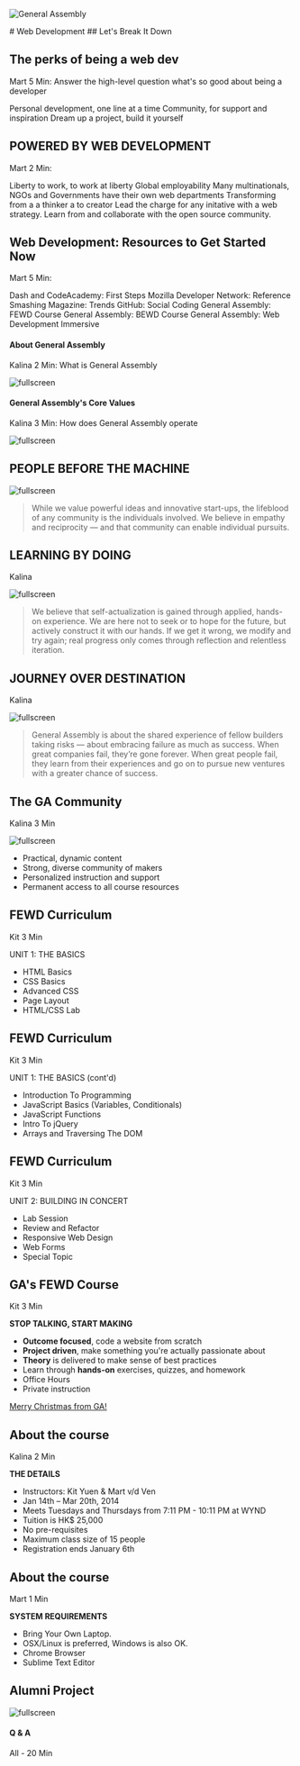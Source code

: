 ![General Assembly](http://tijptjik.github.io/FEWD/assets/images/ga.png)
<aside class="notes"></aside>
# Web Development
## Let's Break It Down

## The perks of being a web dev

<aside class="notes">Mart 5 Min: Answer the high-level question what's so good about being a developer</aside> 

Personal development, one line at a time
Community, for support and inspiration
Dream up a project, build it yourself

## POWERED BY WEB DEVELOPMENT
<aside class="notes">Mart 2 Min: </aside>

Liberty to work, to work at liberty
Global employability
Many multinationals, NGOs and Governments have their own web departments
Transforming from a a thinker a to creator
Lead the charge for any initative with a web strategy.
Learn from and collaborate with the open source community.

## Web Development: Resources to Get Started Now 

<aside class="notes">Mart 5 Min: </aside>

Dash and CodeAcademy: First Steps
Mozilla Developer Network: Reference
Smashing Magazine: Trends
GitHub: Social Coding
General Assembly: FEWD Course
General Assembly: BEWD Course
General Assembly: Web Development Immersive


#### About General Assembly
<aside class="notes">Kalina 2 Min: What is General Assembly</aside>

![fullscreen](http://tijptjik.github.io/FEWD/assets/images/bg-red.png)



#### General Assembly's Core Values
<aside class="notes">Kalina 3 Min: How does General Assembly operate</aside>

![fullscreen](http://tijptjik.github.io/FEWD/assets/images/bg-red.png)



## PEOPLE BEFORE THE MACHINE

![fullscreen](http://tijptjik.github.io/FEWD/assets/images/bg-red.png)

> While we value powerful ideas and innovative start-ups, the lifeblood of any community is the individuals involved. We believe in empathy and reciprocity — and that community can enable individual pursuits.



## LEARNING BY DOING
<aside class="notes">Kalina</aside>

![fullscreen](http://tijptjik.github.io/FEWD/assets/images/bg-red.png)

> We believe that self-actualization is gained through applied, hands- on experience. We are here not to seek or to hope for the future, but actively construct it with our hands. If we get it wrong, we modify and try again; real progress only comes through reflection and relentless iteration.



## JOURNEY OVER DESTINATION
<aside class="notes">Kalina</aside>

![fullscreen](http://tijptjik.github.io/FEWD/assets/images/bg-red.png)

> General Assembly is about the shared experience of fellow builders taking risks — about embracing failure as much as success. When great companies fail, they’re gone forever. When great people fail, they learn from their experiences and go on to pursue new ventures with a greater chance of success.



## The GA Community
<aside class="notes">Kalina 3 Min</aside>

![fullscreen](http://tijptjik.github.io/FEWD/assets/images/bg-red.png)

* Practical, dynamic content
* Strong, diverse community of makers
* Personalized instruction and support
* Permanent access to all course resources



## FEWD Curriculum
<aside class="notes">Kit 3 Min</aside>

UNIT 1: THE BASICS

* HTML Basics
* CSS Basics
* Advanced CSS
* Page Layout
* HTML/CSS Lab

## FEWD Curriculum
<aside class="notes">Kit 3 Min</aside>

UNIT 1: THE BASICS (cont'd)

* Introduction To Programming
* JavaScript Basics (Variables, Conditionals)
* JavaScript Functions
* Intro To jQuery
* Arrays and Traversing The DOM

## FEWD Curriculum
<aside class="notes">Kit 3 Min</aside>

UNIT 2: BUILDING IN CONCERT

* Lab Session
* Review and Refactor
* Responsive Web Design
* Web Forms
* Special Topic

## GA's FEWD Course
<aside class="notes">Kit 3 Min</aside>

**STOP TALKING, START MAKING**

* **Outcome focused**, code a website from scratch
* **Project driven**, make something you're actually passionate about
* **Theory** is delivered to make sense of best practices
* Learn through **hands-on** exercises, quizzes, and homework
* Office Hours
* Private instruction

<a href="http://meaty-christmas-calendar.herokuapp.com/">Merry Christmas from GA!</a>

## About the course
<aside class="notes">Kalina 2 Min</aside>

**THE DETAILS**

* Instructors: Kit Yuen & Mart v/d Ven
* Jan 14th – Mar 20th, 2014
* Meets Tuesdays and Thursdays from 7:11 PM - 10:11 PM at WYND
* Tuition is HK$ 25,000
* No pre-requisites
* Maximum class size of 15 people
* Registration ends January 6th


## About the course
<aside class="notes">Mart 1 Min</aside>

**SYSTEM REQUIREMENTS**

* Bring Your Own Laptop.
* OSX/Linux is preferred, Windows is also OK.
* Chrome Browser
* Sublime Text Editor



## Alumni Project
<aside class="notes"></aside>

![fullscreen](http://tijptjik.github.io/FEWD/assets/images/bg-student.png)



#### Q & A
<aside class="notes">All - 20 Min</aside>

